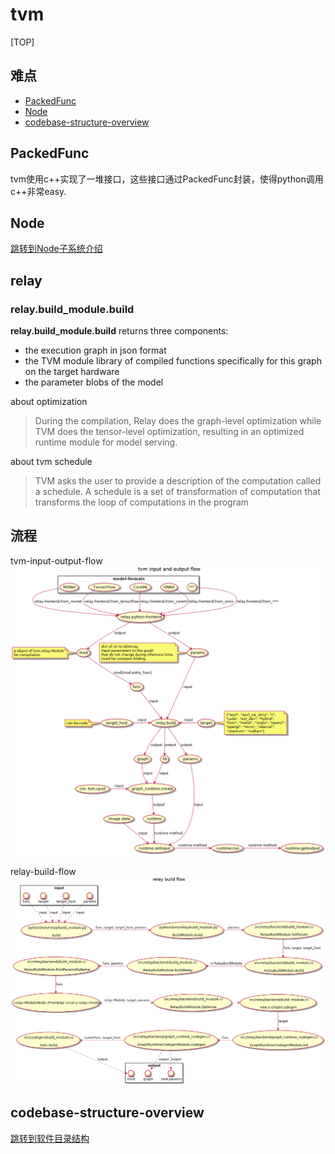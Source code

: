 # tvm

[TOP]

## 难点

- [PackedFunc](#PackedFunc)
- [Node](#Node)
- [codebase-structure-overview](#codebase-structure-overview)

## PackedFunc

tvm使用c++实现了一堆接口，这些接口通过PackedFunc封装，使得python调用c++非常easy.

## Node

[跳转到Node子系统介绍](./node.md)

## relay

### relay.build_module.build

**relay.build_module.build** returns three components:

- the execution graph in json format
- the TVM module library of compiled functions specifically for this graph on the target hardware
- the parameter blobs of the model

about optimization
> During the compilation, Relay does the graph-level optimization while TVM does the tensor-level optimization, resulting in an optimized runtime module for model serving.

about tvm schedule
> TVM asks the user to provide a description of the computation called a schedule. A schedule is a set of transformation of computation that transforms the loop of computations in the program

## 流程

tvm-input-output-flow![tvm-input-output-flow](../out/tvm/input-output-flow/tvm-input-output-flow.png)

relay-build-flow![relay-build-flow](../out/tvm/relay-build-flow/relay-build-flow.png)

## codebase-structure-overview

[跳转到软件目录结构](./codebase-struct.md)
